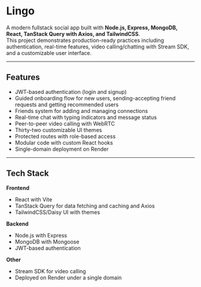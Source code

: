 # Lingo

A modern fullstack social app built with **Node.js, Express, MongoDB, React, TanStack Query with Axios, and TailwindCSS**.  
This project demonstrates production-ready practices including authentication, real-time features, video calling/chatting with Stream SDK, and a customizable user interface.

---

## Features

- JWT-based authentication (login and signup)  
- Guided onboarding flow for new users, sending-accepting friend requests and getting recommended users 
- Friends system for adding and managing connections  
- Real-time chat with typing indicators and message status  
- Peer-to-peer video calling with WebRTC  
- Thirty-two customizable UI themes  
- Protected routes with role-based access  
- Modular code with custom React hooks   
- Single-domain deployment on Render  

---

## Tech Stack

**Frontend**  
- React with Vite  
- TanStack Query for data fetching and caching and Axios
- TailwindCSS/Daisy UI with themes  

**Backend**  
- Node.js with Express  
- MongoDB with Mongoose  
- JWT-based authentication  

**Other**  
- Stream SDK for video calling  
- Deployed on Render under a single domain 